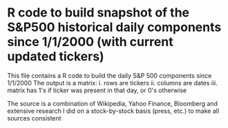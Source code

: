 # R code to build snapshot of the S&P500 historical daily components since 1/1/2000 (with current updated tickers)

This file contains a R code to build the daily S&P 500 components since 1/1/2000
The output is a matrix:
i. rows are tickers
ii. columns are dates
iii. matrix has 1's if ticker was present in that day, or 0's otherwise

The source is a combination of Wikipedia, Yahoo Finance, Bloomberg and extensive research I did on a stock-by-stock basis (press, etc.) to make all sources consistent
